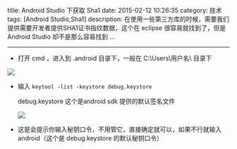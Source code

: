 title: Android Studio 下获取 Sha1
date: 2015-02-12 10:26:35
category: 技术
tags:  [Android Studio,Sha1]
description: 在使用一些第三方库的时候，需要我们提供需要开发者提供SHA1证书指纹数据，这个在 eclipse 很容易就找到了，但是 Android Studio 却不是那么容易找到 ...

---
- 打开 cmd ，进入到 .android 目录下，一般在 C:\Users\用户名\ 目录下

![](http://7xpk47.com1.z0.glb.clouddn.com/sha1_01.png)

- 输入 `keytool -list -keystore debug.keystore` 

   debug.keystore 这个是android sdk 提供的默认签名文件

   ![](http://7xpk47.com1.z0.glb.clouddn.com/sha1_02.png)

- 这是会提示你输入秘钥口令，不用管它，直接确定就可以，如果不行就输入 android（这个是 debug.keystore 的默认秘钥口令）
